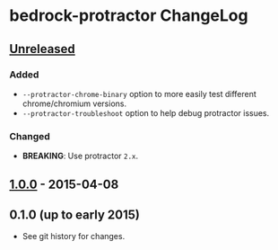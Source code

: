 # bedrock-protractor ChangeLog

## [Unreleased]

### Added
- `--protractor-chrome-binary` option to more easily test different
  chrome/chromium versions.
- `--protractor-troubleshoot` option to help debug protractor issues.

### Changed
- **BREAKING**: Use protractor `2.x`.

## [1.0.0] - 2015-04-08

## 0.1.0 (up to early 2015)

- See git history for changes.

[Unreleased]: https://github.com/digitalbazaar/bedrock-protractor/compare/1.0.0...HEAD
[1.0.0]: https://github.com/digitalbazaar/bedrock-protractor/compare/0.1.0...1.0.0
